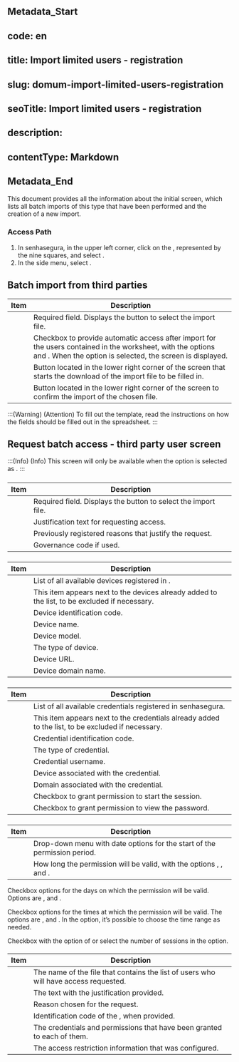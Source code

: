 ## Metadata_Start 
## code: en
## title: Import limited users - registration 
## slug: domum-import-limited-users-registration 
## seoTitle: Import limited users - registration 
## description:  
## contentType: Markdown 
## Metadata_End
This document provides all the information about the initial  screen, which lists all batch imports of this type that have been performed and the creation of a new import.

### Access Path

1. In senhasegura, in the upper left corner, click on the , represented by the nine squares, and select .
2. In the side menu, select .

## Batch import from third parties

| Item | Description |
|---|---|
|  | Required field. Displays the  button to select the import file. |
|  | Checkbox to provide automatic access after import for the users contained in the worksheet, with the options  and . When the  option is selected, the  screen is displayed. |
|  | Button located in the lower right corner of the screen that starts the download of the import  file to be filled in. |
|  | Button located in the lower right corner of the screen to confirm the import of the chosen file. |

:::(Warning) (Attention)
To fill out the template, read the instructions on how the fields should be filled out in the spreadsheet.
:::

## Request batch access - third party user screen

:::(Info) (Info)
This screen will only be available when the  option is selected as .
:::

### 

| Item | Description |
|---|---|
|  | Required field. Displays the  button to select the import file. |
|  | Justification text for requesting access. |
|  | Previously registered reasons that justify the request. |
|  | Governance code if used. |

### 

| Item | Description |
|---|---|
|  | List of all available devices registered in . |
|  | This item appears next to the devices already added to the list, to be excluded if necessary. |
|  | Device identification code. |
|  | Device name. |
|  | Device model. |
|  | The type of device. |
|  | Device URL. |
|  | Device domain name. |

### 

| Item | Description |
|---|---|
|  | List of all available credentials registered in senhasegura. |
|  | This item appears next to the credentials already added to the list, to be excluded if necessary. |
|  | Credential identification code. |
|  | The type of credential. |
|  | Credential username. |
|  | Device associated with the credential. |
|  | Domain associated with the credential. |
|  | Checkbox to grant permission to start the session. |
|  | Checkbox to grant permission to view the password. |

### 
#### 
#### 

| Item | Description |
|---|---|
|  | Drop-down menu with date options for the start of the permission period. |
|  | How long the permission will be valid, with the options , ,  and . |

 Checkbox options for the days on which the permission will be valid. Options are , and .

 Checkbox options for the times at which the permission will be valid. The options are , and . In the  option, it’s possible to choose the time range as needed.

 Checkbox with the option of  or select the number of sessions in the  option.

#### 

| Item | Description |
|---|---|
|  | The name of the file that contains the list of users who will have access requested. |
|  | The text with the justification provided. |
|  | Reason chosen for the request. |
|  | Identification code of the , when provided. |
|  | The credentials and permissions that have been granted to each of them. |
|  | The access restriction information that was configured. |
